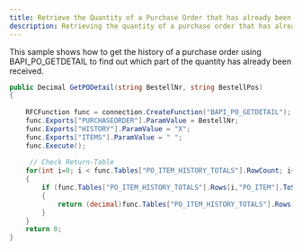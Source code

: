 ```yaml
---
title: Retrieve the Quantity of a Purchase Order that has already been received
description: Retrieving the quantity of a purchase order that has already been received by using BAPI_PO_GETDETAIL
---
```


This sample shows how to get the history of a purchase order using BAPI_PO_GETDETAIL to find out which part of the quantity has already been received.

```csharp linenums="1" title="BAPI_PO_GETDETAIL"
public Decimal GetPODetail(string BestellNr, string BestellPos)
{
     
    RFCFunction func = connection.CreateFunction("BAPI_PO_GETDETAIL");
    func.Exports["PURCHASEORDER"].ParamValue = BestellNr;
    func.Exports["HISTORY"].ParamValue = "X";
    func.Exports["ITEMS"].ParamValue = " ";
    func.Execute();
  
     // Check Return-Table
    for(int i=0; i < func.Tables["PO_ITEM_HISTORY_TOTALS"].RowCount; i++)
    {
        if (func.Tables["PO_ITEM_HISTORY_TOTALS"].Rows[i,"PO_ITEM"].ToString().Equals(BestellPos))
        {
            return (decimal)func.Tables["PO_ITEM_HISTORY_TOTALS"].Rows[i,"DELIV_QTY"];
        }
    }
    return 0;
}
```
